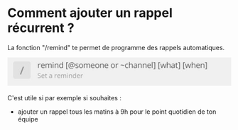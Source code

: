 # Comment ajouter un rappel récurrent ?

La fonction "/remind" te permet de programme des rappels automatiques.

![](../../../../.gitbook/assets/remind.JPG)

C'est utile si par exemple si souhaites :&#x20;

* ajouter un rappel tous les matins à 9h pour le point quotidien de ton équipe
